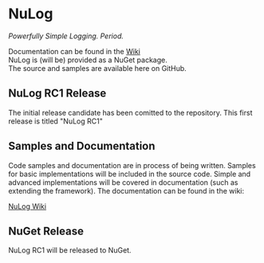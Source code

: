 # NuLog
_Powerfully Simple Logging. Period._

Documentation can be found in the [Wiki](https://github.com/ivanpointer/NuLog/wiki)  
NuLog is (will be) provided as a NuGet package.  
The source and samples are available here on GitHub.

## NuLog RC1 Release
The initial release candidate has been comitted to the repository.  This first release is titled "NuLog RC1"

## Samples and Documentation
Code samples and documentation are in process of being written.  Samples for basic implementations will be included in the source code.  Simple and advanced implementations will be covered in documentation (such as extending the framework).  The documentation can be found in the wiki:

[NuLog Wiki](https://github.com/ivanpointer/NuLog/wiki)

## NuGet Release
NuLog RC1 will be released to NuGet.
